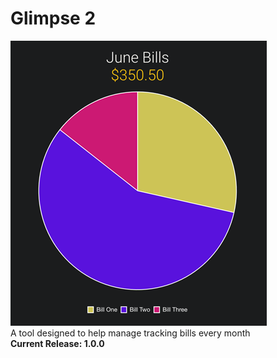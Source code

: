 # Glimpse 2  
![Home Page](./markdown-image/home-page.png)   
A tool designed to help manage tracking bills every month  
**Current Release: 1.0.0**